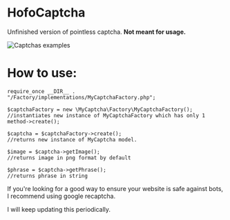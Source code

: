 # HofoCaptcha
Unfinished version of pointless captcha. **Not meant for usage.**

![Captchas examples](http://i.imgur.com/ddEfU8U.png)



# How to use:
```
require_once __DIR__ . "/Factory/implementations/MyCaptchaFactory.php";

$captchaFactory = new \MyCaptcha\Factory\MyCaptchaFactory();
//instantiates new instance of MyCaptchaFactory which has only 1 method->create();

$captcha = $captchaFactory->create();
//returns new instance of MyCaptcha model.

$image = $captcha->getImage();
//returns image in png format by default

$phrase = $captcha->getPhrase();
//returns phrase in string
```

If you're looking for a good way to ensure your website is safe against bots, I recommend using google recaptcha.

I will keep updating this periodically.

